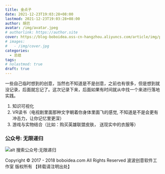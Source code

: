 ```yaml
---
title: 金点子
date: 2021-12-23T19:03:28+08:00
lastmod: 2021-12-23T19:03:28+08:00
author: 胡巴
avatar: /img/avatar.jpeg
# authorlink: https://author.site
cover: https://blog-boboidea.oss-cn-hangzhou.aliyuncs.com/article/img/posts/hzw95.jpeg
# images:
#   - /img/cover.jpg
categories:
  - 总结
tags:
# nolastmod: true
draft: true
---
```


一些自己临时想到的创意，当然也不知道是不是创意，之前也有很多，但是想到就没记录，后面就忘记了。这次记录下来，后面如果有时间就从中找一个来进行落地实践。

<!--more-->

1. 知识可视化
2. VR读书（电视剧里面那种文字朝着你身体里面飞的感觉, 不知道是不是会更有冲击力，让你记忆里更深）
3. 游戏与实物结合（比如：购买英雄联盟皮肤， 送现实中的衣服等）

<!--qr_code-->

### 公众号: 无限递归

![alt 搜索公众号:无限递归](/img/gongzhonghao.jpeg "无限递归")

<!--declare-declare-->

Copyright &copy; 2017 - 2018 boboidea.com All Rights Reserved 波波创意软件工作室 版权所有 【转载请注明出处】

